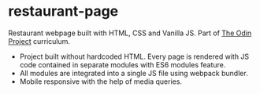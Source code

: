 # restaurant-page

Restaurant webpage built with HTML, CSS and Vanilla JS. Part of  [The Odin Project](https://www.theodinproject.com/dashboard) curriculum.
* Project built without hardcoded HTML. Every page is rendered with JS code contained in separate modules with ES6 modules feature.
* All modules are integrated into a single JS file using webpack bundler.
* Mobile responsive with the help of media queries. 

